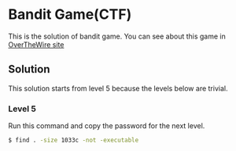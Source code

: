 # Bandit Game(CTF)
This is the solution of bandit game. You can see about this game in [OverTheWire site](http://overthewire.org/wargames/)

## Solution
This solution starts from level 5 because the levels below are trivial.

### Level 5
Run this command and copy the password for the next level.

```bash
$ find . -size 1033c -not -executable
```
